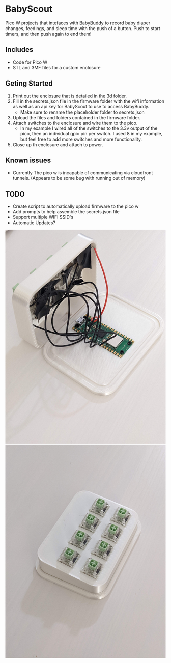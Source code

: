 # BabyScout

Pico W projects that intefaces with [BabyBuddy](https://github.com/babybuddy/babybuddy)  to record baby diaper changes, feedings, and sleep time with the push of a button. Push to start timers, and then push again to end them!

## Includes
* Code for Pico W
* STL and 3MF files for a custom enclosure

## Geting Started
1) Print out the enclosure that is detailed in the 3d folder. 
2) Fill in the secrets.json file in the firmware folder with the wifi information as well as an api key for BabyScout to use to access BabyBuddy.
    * Make sure to rename the placeholder folder to secrets.json
3) Upload the files and folders contained in the firmware folder.
4) Attach switches to the enclosure and wire them to the pico.
    * In my example I wired all of the switches to the 3.3v output of the pico, then an individual gpio pin per switch. I used 8 in my example, but feel free to add more switches and more functionality.
5) Close up th enclosure and attach to power.

## Known issues
* Currently The pico w is incapable of communicating via cloudfront tunnels. (Appears to be some bug with running out of memory)

## TODO
* Create script to automatically upload firmware to the pico w
* Add prompts to help assemble the secrets.json file
* Support multiple WIFI SSID's
* Automatic Updates?

![Opened Enclosure](assets/Inside.jpg?raw=true "Title")
![Closed Enclosure](assets/Assembled.jpg?raw=true "Title")
